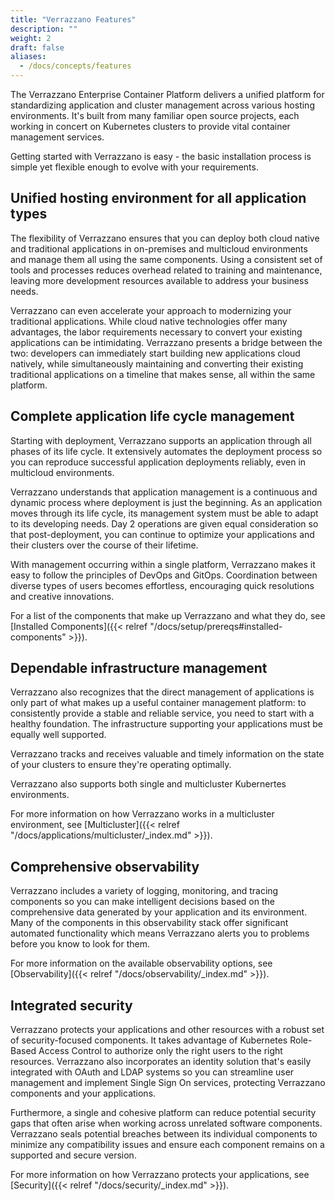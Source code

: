 ```yaml
---
title: "Verrazzano Features"
description: ""
weight: 2
draft: false
aliases:
  - /docs/concepts/features
---
```


The Verrazzano Enterprise Container Platform delivers a unified platform for standardizing application and cluster management across various hosting environments. It's built from many familiar open source projects, each working in concert on Kubernetes clusters to provide vital container management services.

Getting started with Verrazzano is easy - the basic installation process is simple yet flexible enough to evolve with your requirements.

## Unified hosting environment for all application types

The flexibility of Verrazzano ensures that you can deploy both cloud native and traditional applications in on-premises and multicloud environments and manage them all using the same components. Using a consistent set of tools and processes reduces overhead related to training and maintenance, leaving more development resources available to address your business needs.

Verrazzano can even accelerate your approach to modernizing your traditional applications. While cloud native technologies offer many advantages, the labor requirements necessary to convert your existing applications can be intimidating. Verrazzano presents a bridge between the two: developers can immediately start building new applications cloud natively, while simultaneously maintaining and converting their existing traditional applications on a timeline that makes sense, all within the same platform.

## Complete application life cycle management

Starting with deployment, Verrazzano supports an application through all phases of its life cycle. It extensively automates the deployment process so you can reproduce successful application deployments reliably, even in multicloud environments.

Verrazzano understands that application management is a continuous and dynamic process where deployment is just the beginning. As an application moves through its life cycle, its management system must be able to adapt to its developing needs. Day 2 operations are given equal consideration so that post-deployment, you can continue to optimize your applications and their clusters over the course of their lifetime.

With management occurring within a single platform, Verrazzano makes it easy to follow the principles of DevOps and GitOps. Coordination between diverse types of users becomes effortless, encouraging quick resolutions and creative innovations.

For a list of the components that make up Verrazzano and what they do, see [Installed Components]({{< relref "/docs/setup/prereqs#installed-components" >}}).

## Dependable infrastructure management

Verrazzano also recognizes that the direct management of applications is only part of what makes up a useful container management platform: to consistently provide a stable and reliable service, you need to start with a healthy foundation. The infrastructure supporting your applications must be equally well supported.

Verrazzano tracks and receives valuable and timely information on the state of your clusters to ensure they're operating optimally.

Verrazzano also supports both single and multicluster Kubernertes environments.

For more information on how Verrazzano works in a multicluster environment, see [Multicluster]({{< relref "/docs/applications/multicluster/_index.md" >}}).

## Comprehensive observability

Verrazzano includes a variety of logging, monitoring, and tracing components so you can make intelligent decisions based on the comprehensive data generated by your application and its environment. Many of the components in this observability stack offer significant automated functionality which means Verrazzano alerts you to problems before you know to look for them.

For more information on the available observability options, see [Observability]({{< relref "/docs/observability/_index.md" >}}).

## Integrated security

Verrazzano protects your applications and other resources with a robust set of security-focused components. It takes advantage of Kubernetes Role-Based Access Control to authorize only the right users to the right resources. Verrazzano also incorporates an identity solution that's easily integrated with OAuth and LDAP systems so you can streamline user management and implement Single Sign On services, protecting Verrazzano components and your applications.

Furthermore, a single and cohesive platform can reduce potential security gaps that often arise when working across unrelated software components. Verrazzano seals potential breaches between its individual components to minimize any compatibility issues and ensure each component remains on a supported and secure version.

For more information on how Verrazzano protects your applications, see [Security]({{< relref "/docs/security/_index.md" >}}).
